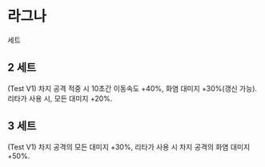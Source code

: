 # 라그나

세트

## 2 세트

(Test V1) 차지 공격 적중 시 10초간 이동속도 +40%, 화염 대미지 +30%(갱신 가능). 리타가 사용 시, 모든 대미지 +20%.

## 3 세트

(Test V1) 차지 공격의 모든 대미지 +30%, 리타가 사용 시 차지 공격의 화염 대미지 +50%.
